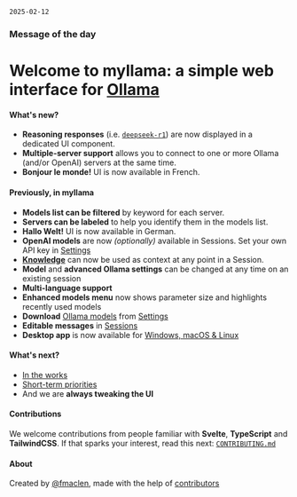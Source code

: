 `2025-02-12`

### Message of the day

# Welcome to myllama: a simple web interface for [Ollama](https://ollama.ai)

#### What's new?

- **Reasoning responses** (i.e. [`deepseek-r1`](https://ollama.com/library/deepseek-r1)) are now displayed in a dedicated UI component.
- **Multiple-server support** allows you to connect to one or more Ollama (and/or OpenAI) servers at the same time.
- **Bonjour le monde!** UI is now available in French.

#### Previously, in myllama

- **Models list can be filtered** by keyword for each server.
- **Servers can be labeled** to help you identify them in the models list.
- **Hallo Welt!** UI is now available in German.
- **OpenAI models** are now _(optionally)_ available in Sessions. Set your own API key in [Settings](/settings)
- **[Knowledge](/knowledge)** can now be used as context at any point in a Session.
- **Model** and **advanced Ollama settings** can be changed at any time on an existing session
- **Multi-language support**
- **Enhanced models menu** now shows parameter size and highlights recently used models
- **Download** [Ollama models](https://ollama.ai/models) from [Settings](/settings)
- **Editable messages** in [Sessions](/sessions)
- **Desktop app** is now available for [Windows, macOS & Linux](https://github.com/fmaclen/myllama/releases)

#### What's next?

- [In the works](https://github.com/fmaclen/myllama/pulls)
- [Short-term priorities](https://github.com/fmaclen/myllama/issues?q=is%3Aissue+is%3Aopen+label%3Apriority)
- And we are **always tweaking the UI**

#### Contributions

We welcome contributions from people familiar with **Svelte**, **TypeScript** and **TailwindCSS**.
If that sparks your interest, read this next: [`CONTRIBUTING.md`](https://github.com/fmaclen/myllama/blob/main/CONTRIBUTING.md)

#### About

Created by [@fmaclen](https://fernando.is), made with the help of [contributors](https://github.com/fmaclen/myllama/graphs/contributors)
